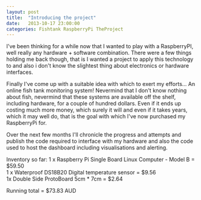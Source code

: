 ```yaml
---
layout: post
title:  "Introducing the project"
date:   2013-10-17 23:00:00
categories: Fishtank RaspberryPi TheProject
---
```


I've been thinking for a while now that I wanted to play with a RaspberryPI, well really any hardware + software combination. There were a few things holding me back though, that is I wanted a project to apply this technology to and also i don't know the slightest thing about electronics or hardware interfaces.

Finally I've come up with a suitable idea with which to exert my efforts... An online fish tank monitoring system! Nevermind that I don't know nothing about fish, nevermind that these systems are available off the shelf, including hardware, for a couple of hundred dollars. Even if it ends up costing much more money, which surely it will and even if it takes years, which it may well do, that is the goal with which I've now purchased my RaspberryPi for.

Over the next few months I'll chronicle the progress and attempts and publish the code required to interface with my hardware and also the code used to host the dashboard including visualisations and alerting.

Inventory so far:
1 x Raspberry Pi Single Board Linux Computer - Model B = $59.50<br />
1 x Waterproof DS18B20 Digital temperature sensor = $9.56<br />
1x Double Side ProtoBoard 5cm * 7cm = $2.64

Running total = $73.83 AUD
